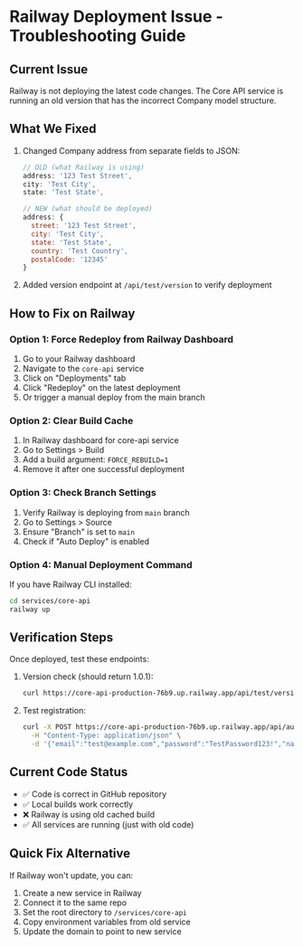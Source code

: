 # Railway Deployment Issue - Troubleshooting Guide

## Current Issue
Railway is not deploying the latest code changes. The Core API service is running an old version that has the incorrect Company model structure.

## What We Fixed
1. Changed Company address from separate fields to JSON:
   ```javascript
   // OLD (what Railway is using)
   address: '123 Test Street',
   city: 'Test City',
   state: 'Test State',
   
   // NEW (what should be deployed)
   address: {
     street: '123 Test Street',
     city: 'Test City',
     state: 'Test State',
     country: 'Test Country',
     postalCode: '12345'
   }
   ```

2. Added version endpoint at `/api/test/version` to verify deployment

## How to Fix on Railway

### Option 1: Force Redeploy from Railway Dashboard
1. Go to your Railway dashboard
2. Navigate to the `core-api` service
3. Click on "Deployments" tab
4. Click "Redeploy" on the latest deployment
5. Or trigger a manual deploy from the main branch

### Option 2: Clear Build Cache
1. In Railway dashboard for core-api service
2. Go to Settings > Build
3. Add a build argument: `FORCE_REBUILD=1`
4. Remove it after one successful deployment

### Option 3: Check Branch Settings
1. Verify Railway is deploying from `main` branch
2. Go to Settings > Source
3. Ensure "Branch" is set to `main`
4. Check if "Auto Deploy" is enabled

### Option 4: Manual Deployment Command
If you have Railway CLI installed:
```bash
cd services/core-api
railway up
```

## Verification Steps
Once deployed, test these endpoints:

1. Version check (should return 1.0.1):
   ```bash
   curl https://core-api-production-76b9.up.railway.app/api/test/version
   ```

2. Test registration:
   ```bash
   curl -X POST https://core-api-production-76b9.up.railway.app/api/auth/test-register \
     -H "Content-Type: application/json" \
     -d '{"email":"test@example.com","password":"TestPassword123!","name":"Test User"}'
   ```

## Current Code Status
- ✅ Code is correct in GitHub repository
- ✅ Local builds work correctly
- ❌ Railway is using old cached build
- ✅ All services are running (just with old code)

## Quick Fix Alternative
If Railway won't update, you can:
1. Create a new service in Railway
2. Connect it to the same repo
3. Set the root directory to `/services/core-api`
4. Copy environment variables from old service
5. Update the domain to point to new service